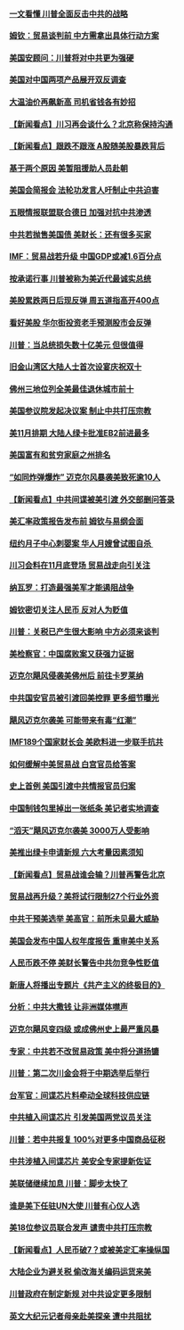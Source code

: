 #### [一文看懂  川普全面反击中共的战略](../pages/nsc412/n10780060.md?t=10131533) 

#### [姆钦：贸易谈判前 中方需拿出具体行动方案](../pages/nsc412/n10780360.md?t=10131533) 

#### [美国安顾问：川普将对中共更为强硬](../pages/nsc412/n10780579.md?t=10131533) 

#### [美国对中国两项产品展开双反调查](../pages/nsc412/n10780059.md?t=10131533) 

#### [大温油价再飙新高 司机省钱各有妙招](../pages/nsc412/n10780183.md?t=10131533) 

#### [【新闻看点】川习再会谈什么？北京称保持沟通](../pages/nsc412/n10780037.md?t=10131533) 

#### [【新闻看点】跟跌不跟涨 A股随美股暴跌背后](../pages/nsc412/n10780057.md?t=10131533) 

#### [基于两个原因 美暂阻援助人员赴朝](../pages/nsc412/n10779723.md?t=10131533) 

#### [美国会简报会 法轮功发言人吁制止中共迫害](../pages/nsc412/n10779649.md?t=10131533) 

#### [五眼情报联盟联合德日 加强对抗中共渗透](../pages/nsc412/n10779555.md?t=10131533) 

#### [中共若抛售美国债 美财长：还有很多买家](../pages/nsc412/n10779551.md?t=10131533) 

#### [IMF：贸易战若升级 中国GDP或减1.6百分点](../pages/nsc412/n10779387.md?t=10131533) 

#### [按承诺行事 川普被称为美近代最诚实总统](../pages/nsc412/n10779378.md?t=10131533) 

#### [美股累跌两日后现反弹 周五道指高开400点](../pages/nsc412/n10777885.md?t=10131533) 

#### [看好美股 华尔街投资老手预测股市会反弹](../pages/nsc412/n10778604.md?t=10131533) 

#### [川普：当总统损失数十亿美元 但很值得](../pages/nsc412/n10778932.md?t=10131533) 

#### [旧金山湾区大陆人士首次设宴庆祝双十](../pages/nsc412/n10778620.md?t=10131533) 

#### [佛州三地位列全美最佳退休城市前十](../pages/nsc412/n10777888.md?t=10131533) 

#### [美国参议院发起决议案 制止中共打压宗教](../pages/nsc412/n10777584.md?t=10131533) 

#### [美11月排期 大陆人绿卡批准EB2前进最多](../pages/nsc412/n10777900.md?t=10131533) 

#### [美国富有和贫穷家庭之州排名](../pages/nsc412/n10777911.md?t=10131533) 

#### [“如同炸弹爆炸” 迈克尔风暴袭美致死逾10人](../pages/nsc412/n10777806.md?t=10131533) 

#### [【新闻看点】中共间谍被美引渡 外交部删问答录](../pages/nsc412/n10777155.md?t=10131533) 

#### [美汇率政策报告发布前 姆钦与易纲会面](../pages/nsc412/n10777156.md?t=10131533) 

#### [纽约月子中心刺婴案 华人月嫂曾试图自杀 ](../pages/nsc412/n10777493.md?t=10131533) 

#### [川习会料在11月底登场 贸易战走向引关注](../pages/nsc412/n10777468.md?t=10131533) 

#### [纳瓦罗：打造最强美军才能遏阻战争](../pages/nsc412/n10777382.md?t=10131533) 

#### [姆钦密切关注人民币 反对人为贬值](../pages/nsc412/n10777297.md?t=10131533) 

#### [川普：关税已产生很大影响 中方必须来谈判](../pages/nsc412/n10777141.md?t=10131533) 

#### [美检察官：中国腐败案又获强力证据](../pages/nsc412/n10777118.md?t=10131533) 

#### [迈克尔飓风侵袭美佛州后 前往卡罗莱纳](../pages/nsc412/n10777049.md?t=10131533) 

#### [中共国安官员被引渡回美控罪 更多细节曝光](../pages/nsc412/n10775561.md?t=10131533) 

#### [飓风迈克尔袭美 可能带来有毒“红潮”](../pages/nsc412/n10776149.md?t=10131533) 

#### [IMF189个国家财长会 美欧料进一步联手抗共](../pages/nsc412/n10775397.md?t=10131533) 

#### [如何缓解中美贸易战 白宫官员给答案](../pages/nsc412/n10775590.md?t=10131533) 

#### [史上首例 美国引渡中共情报官员归案](../pages/nsc412/n10775224.md?t=10131533) 

#### [中国制钱包里掉出一张纸条 美记者实地调查](../pages/nsc412/n10775105.md?t=10131533) 

#### [“滔天”飓风迈克尔袭美 3000万人受影响](../pages/nsc412/n10775248.md?t=10131533) 

#### [美推出绿卡申请新规 六大考量因素须知](../pages/nsc412/n10774920.md?t=10131533) 

#### [【新闻看点】贸易战谁会输？川普再警告北京](../pages/nsc412/n10774769.md?t=10131533) 

#### [贸易战再升级？美将试行限制27个行业外资](../pages/nsc412/n10774978.md?t=10131533) 

#### [中共干预美选举 美高官：前所未见最大威胁](../pages/nsc412/n10774924.md?t=10131533) 

#### [美国会发布中国人权年度报告 重审美中关系](../pages/nsc412/n10774917.md?t=10131533) 

#### [人民币跌不停 美财长警告中共勿竞争性贬值](../pages/nsc412/n10774778.md?t=10131533) 

#### [新唐人将播出专题片《共产主义的终极目的》](../pages/nsc412/n10767004.md?t=10131533) 

#### [分析：中共大撒钱 让非洲媒体噤声](../pages/nsc412/n10772349.md?t=10131533) 

#### [迈克尔飓风变四级 或成佛州史上最严重风暴](../pages/nsc412/n10774142.md?t=10131533) 

#### [专家：中共若不改贸易政策 美中将分道扬镳](../pages/nsc412/n10773996.md?t=10131533) 

#### [川普：第二次川金会将于中期选举后举行](../pages/nsc412/n10773708.md?t=10131533) 

#### [台军官：间谍芯片料牵动全球科技供应链](../pages/nsc412/n10772822.md?t=10131533) 

#### [中共植入间谍芯片 引发美国两党议员关注](../pages/nsc412/n10773424.md?t=10131533) 

#### [川普：若中共报复 100%对更多中国商品征税](../pages/nsc412/n10773067.md?t=10131533) 

#### [中共涉植入间谍芯片 美安全专家提新佐证](../pages/nsc412/n10773174.md?t=10131533) 

#### [美联储继续加息 川普：脚步太快了](../pages/nsc412/n10773095.md?t=10131533) 

#### [谁是美下任驻UN大使 川普有心仪人选](../pages/nsc412/n10772974.md?t=10131533) 

#### [美18位参议员联合发声 谴责中共打压宗教](../pages/nsc412/n10767290.md?t=10131533) 

#### [【新闻看点】人民币破7？或被美定汇率操纵国](../pages/nsc412/n10772384.md?t=10131533) 

#### [大陆企业为避关税 偷改海关编码运货来美](../pages/nsc412/n10772734.md?t=10131533) 

#### [川普政府在制定新规 对中共设定更多限制](../pages/nsc412/n10772785.md?t=10131533) 

#### [英文大纪元记者母亲赴美探亲 遭中共阻扰](../pages/nsc412/n10772575.md?t=10131533) 

